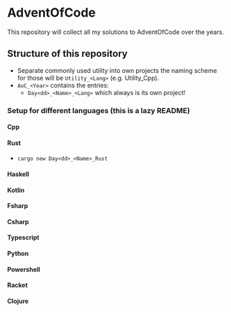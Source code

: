 # AdventOfCode

This repository will collect all my solutions to AdventOfCode over the years.

## Structure of this repository

- Separate commonly used utility into own projects the naming scheme for those will be ``Utility_<Lang>`` (e.g. Utility_Cpp).
- ``AoC_<Year>`` contains the entries:
  - ``Day<dd>_<Name>_<Lang>`` which always is its own project!
  
### Setup for different languages (this is a lazy README)

#### Cpp

#### Rust

- ``cargo new Day<dd>_<Name>_Rust``

#### Haskell

#### Kotlin

#### Fsharp

#### Csharp

#### Typescript

#### Python

#### Powershell

#### Racket

#### Clojure

